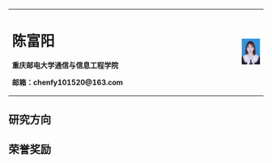 <table border="0">
  <tr>
    <td width="90%">
      <h1>陈富阳</h1>
      <p><b>重庆邮电大学通信与信息工程学院</b></p>
      <p><b>邮箱：chenfy101520@163.com</b></p>
    </td>
    <td width="10%">
      <img src="/CFYChenFY.jpg" width="100%">
    </td>
  </tr>
</table>

## 研究方向

## 荣誉奖励
